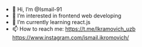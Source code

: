 - 👋 Hi, I’m @Ismail-91
- 👀 I’m interested in frontend web developing
- 🌱 I’m currently learning react.js
- 📫 How to reach me: https://t.me/Ikramovich_uzb
https://www.instagram.com/ismail.ikromovich/

<!---
Ismail-91/Ismail-91 is a ✨ special ✨ repository because its `README.md` (this file) appears on your GitHub profile.
You can click the Preview link to take a look at your changes.
--->
